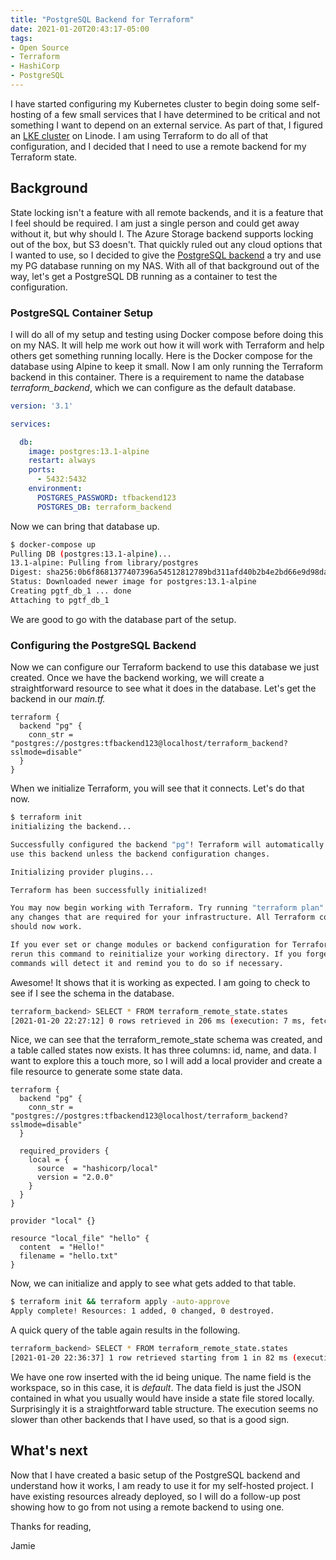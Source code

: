 ```yaml
---
title: "PostgreSQL Backend for Terraform"
date: 2021-01-20T20:43:17-05:00
tags:
- Open Source
- Terraform
- HashiCorp
- PostgreSQL
---
```



I have started configuring my Kubernetes cluster to begin doing some self-hosting of a few small services that I have determined to be critical and not something I want to depend on an external service. As part of that, I figured an [LKE cluster](https://www.phillipsj.net/posts/terraforming-a-linode-kubernetes-cluster/) on Linode. I am using Terraform to do all of that configuration, and I decided that I need to use a remote backend for my Terraform state. 

## Background

State locking isn't a feature with all remote backends, and it is a feature that I feel should be required. I am just a single person and could get away without it, but why should I. The Azure Storage backend supports locking out of the box, but S3 doesn't. That quickly ruled out any cloud options that I wanted to use, so I decided to give the [PostgreSQL backend](https://www.terraform.io/docs/backends/types/pg.html) a try and use my PG database running on my NAS. With all of that background out of the way, let's get a PostgreSQL DB running as a container to test the configuration.

### PostgreSQL Container Setup

I will do all of my setup and testing using Docker compose before doing this on my NAS. It will help me work out how it will work with Terraform and help others get something running locally. Here is the Docker compose for the database using Alpine to keep it small. Now I am only running the Terraform backend in this container. There is a requirement to name the database *terraform_backend*, which we can configure as the default database.

```YAML
version: '3.1'

services:

  db:
    image: postgres:13.1-alpine
    restart: always
    ports:
      - 5432:5432
    environment:
      POSTGRES_PASSWORD: tfbackend123
      POSTGRES_DB: terraform_backend
```

Now we can bring that database up.

```Bash
$ docker-compose up
Pulling DB (postgres:13.1-alpine)...
13.1-alpine: Pulling from library/postgres
Digest: sha256:0b6f8681377407396a54512812789bd311afd40b2b4e2bd66e9d98da6632bd8e
Status: Downloaded newer image for postgres:13.1-alpine
Creating pgtf_db_1 ... done
Attaching to pgtf_db_1
```

We are good to go with the database part of the setup.

### Configuring the PostgreSQL Backend

Now we can configure our Terraform backend to use this database we just created. Once we have the backend working, we will create a straightforward resource to see what it does in the database. Let's get the backend in our *main.tf.*

```HCL
terraform {
  backend "pg" {
    conn_str = "postgres://postgres:tfbackend123@localhost/terraform_backend?sslmode=disable"
  }
}
```

When we initialize Terraform, you will see that it connects. Let's do that now.

```Bash
$ terraform init
initializing the backend...

Successfully configured the backend "pg"! Terraform will automatically
use this backend unless the backend configuration changes.

Initializing provider plugins...

Terraform has been successfully initialized!

You may now begin working with Terraform. Try running "terraform plan" to see
any changes that are required for your infrastructure. All Terraform commands
should now work.

If you ever set or change modules or backend configuration for Terraform,
rerun this command to reinitialize your working directory. If you forget, other
commands will detect it and remind you to do so if necessary.
```

Awesome! It shows that it is working as expected. I am going to check to see if I see the schema in the database.

```Bash
terraform_backend> SELECT * FROM terraform_remote_state.states
[2021-01-20 22:27:12] 0 rows retrieved in 206 ms (execution: 7 ms, fetching: 199 ms)
```

Nice, we can see that the terraform_remote_state schema was created, and a table called states now exists. It has three columns: id, name, and data. I want to explore this a touch more, so I will add a local provider and create a file resource to generate some state data.

```HCL
terraform {
  backend "pg" {
    conn_str = "postgres://postgres:tfbackend123@localhost/terraform_backend?sslmode=disable"
  }

  required_providers {
    local = {
      source  = "hashicorp/local"
      version = "2.0.0"
    }
  }
}

provider "local" {}

resource "local_file" "hello" {
  content  = "Hello!"
  filename = "hello.txt"
}
```

Now, we can initialize and apply to see what gets added to that table.

```Bash
$ terraform init && terraform apply -auto-approve
Apply complete! Resources: 1 added, 0 changed, 0 destroyed.
```

A quick query of the table again results in the following.

```Bash
terraform_backend> SELECT * FROM terraform_remote_state.states
[2021-01-20 22:36:37] 1 row retrieved starting from 1 in 82 ms (execution: 12 ms, fetching: 70 ms)
```

We have one row inserted with the id being unique. The name field is the workspace, so in this case, it is *default*. The data field is just the JSON contained in what you usually would have inside a state file stored locally. Surprisingly it is a straightforward table structure. The execution seems no slower than other backends that I have used, so that is a good sign. 

## What's next

Now that I have created a basic setup of the PostgreSQL backend and understand how it works, I am ready to use it for my self-hosted project. I have existing resources already deployed, so I will do a follow-up post showing how to go from not using a remote backend to using one.

Thanks for reading,

Jamie
